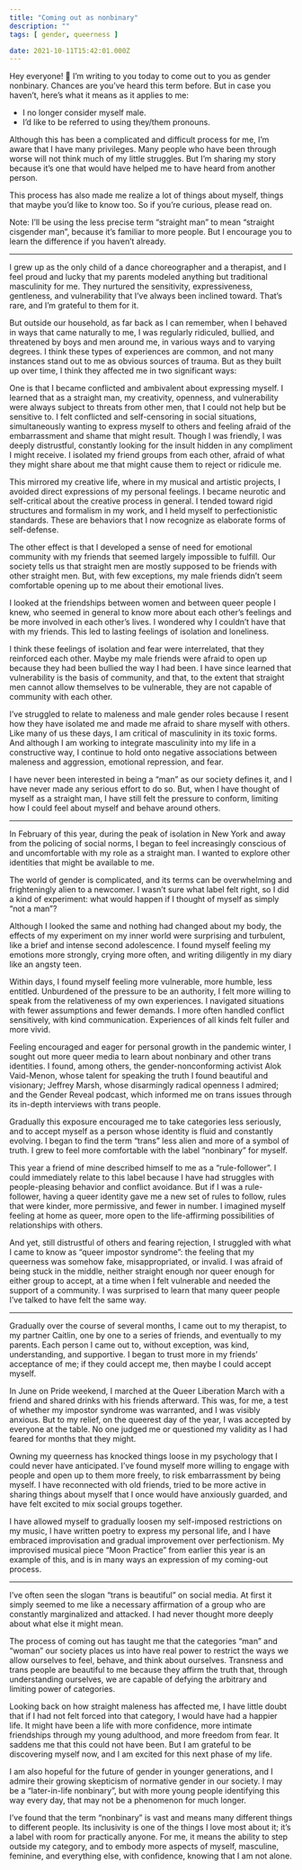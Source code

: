 ```yaml
---
title: "Coming out as nonbinary"
description: ""
tags: [ gender, queerness ]

date: 2021-10-11T15:42:01.000Z
---
```


Hey everyone! 👋 I’m writing to you today to come out to you as gender nonbinary. Chances are you’ve heard this term before. But in case you haven’t, here’s what it means as it applies to me:

- I no longer consider myself male.
- I’d like to be referred to using they/them pronouns.

Although this has been a complicated and difficult process for me, I’m aware that I have many privileges. Many people who have been through worse will not think much of my little struggles. But I’m sharing my story because it’s one that would have helped me to have heard from another person.

This process has also made me realize a lot of things about myself, things that maybe you’d like to know too. So if you’re curious, please read on.

Note: I’ll be using the less precise term “straight man” to mean “straight cisgender man”, because it’s familiar to more people. But I encourage you to learn the difference if you haven’t already.

---

I grew up as the only child of a dance choreographer and a therapist, and I feel proud and lucky that my parents modeled anything but traditional masculinity for me. They nurtured the sensitivity, expressiveness, gentleness, and vulnerability that I’ve always been inclined toward. That’s rare, and I’m grateful to them for it.

But outside our household, as far back as I can remember, when I behaved in ways that came naturally to me, I was regularly ridiculed, bullied, and threatened by boys and men around me, in various ways and to varying degrees. I think these types of experiences are common, and not many instances stand out to me as obvious sources of trauma. But as they built up over time, I think they affected me in two significant ways:

One is that I became conflicted and ambivalent about expressing myself. I learned that as a straight man, my creativity, openness, and vulnerability were always subject to threats from other men, that I could not help but be sensitive to. I felt conflicted and self-censoring in social situations, simultaneously wanting to express myself to others and feeling afraid of the embarrassment and shame that might result. Though I was friendly, I was deeply distrustful, constantly looking for the insult hidden in any compliment I might receive. I isolated my friend groups from each other, afraid of what they might share about me that might cause them to reject or ridicule me.

This mirrored my creative life, where in my musical and artistic projects, I avoided direct expressions of my personal feelings. I became neurotic and self-critical about the creative process in general. I tended toward rigid structures and formalism in my work, and I held myself to perfectionistic standards. These are behaviors that I now recognize as elaborate forms of self-defense.

The other effect is that I developed a sense of need for emotional community with my friends that seemed largely impossible to fulfill. Our society tells us that straight men are mostly supposed to be friends with other straight men. But, with few exceptions, my male friends didn’t seem comfortable opening up to me about their emotional lives.

I looked at the friendships between women and between queer people I knew, who seemed in general to know more about each other’s feelings and be more involved in each other’s lives. I wondered why I couldn’t have that with my friends. This led to lasting feelings of isolation and loneliness.

I think these feelings of isolation and fear were interrelated, that they reinforced each other. Maybe my male friends were afraid to open up because they had been bullied the way I had been. I have since learned that vulnerability is the basis of community, and that, to the extent that straight men cannot allow themselves to be vulnerable, they are not capable of community with each other.

I’ve struggled to relate to maleness and male gender roles because I resent how they have isolated me and made me afraid to share myself with others. Like many of us these days, I am critical of masculinity in its toxic forms. And although I am working to integrate masculinity into my life in a constructive way, I continue to hold onto negative associations between maleness and aggression, emotional repression, and fear.

I have never been interested in being a “man” as our society defines it, and I have never made any serious effort to do so. But, when I have thought of myself as a straight man, I have still felt the pressure to conform, limiting how I could feel about myself and behave around others.

---

In February of this year, during the peak of isolation in New York and away from the policing of social norms, I began to feel increasingly conscious of and uncomfortable with my role as a straight man. I wanted to explore other identities that might be available to me.

The world of gender is complicated, and its terms can be overwhelming and frighteningly alien to a newcomer. I wasn’t sure what label felt right, so I did a kind of experiment: what would happen if I thought of myself as simply “not a man”?

Although I looked the same and nothing had changed about my body, the effects of my experiment on my inner world were surprising and turbulent, like a brief and intense second adolescence. I found myself feeling my emotions more strongly, crying more often, and writing diligently in my diary like an angsty teen.

Within days, I found myself feeling more vulnerable, more humble, less entitled. Unburdened of the pressure to be an authority, I felt more willing to speak from the relativeness of my own experiences. I navigated situations with fewer assumptions and fewer demands. I more often handled conflict sensitively, with kind communication. Experiences of all kinds felt fuller and more vivid.

Feeling encouraged and eager for personal growth in the pandemic winter, I sought out more queer media to learn about nonbinary and other trans identities. I found, among others, the gender-nonconforming activist Alok Vaid-Menon, whose talent for speaking the truth I found beautiful and visionary; Jeffrey Marsh, whose disarmingly radical openness I admired; and the Gender Reveal podcast, which informed me on trans issues through its in-depth interviews with trans people.

Gradually this exposure encouraged me to take categories less seriously, and to accept myself as a person whose identity is fluid and constantly evolving. I began to find the term “trans” less alien and more of a symbol of truth. I grew to feel more comfortable with the label “nonbinary” for myself.

This year a friend of mine described himself to me as a “rule-follower”. I could immediately relate to this label because I have had struggles with people-pleasing behavior and conflict avoidance. But if I was a rule-follower, having a queer identity gave me a new set of rules to follow, rules that were kinder, more permissive, and fewer in number. I imagined myself feeling at home as queer, more open to the life-affirming possibilities of relationships with others.

And yet, still distrustful of others and fearing rejection, I struggled with what I came to know as “queer impostor syndrome”: the feeling that my queerness was somehow fake, misappropriated, or invalid. I was afraid of being stuck in the middle, neither straight enough nor queer enough for either group to accept, at a time when I felt vulnerable and needed the support of a community. I was surprised to learn that many queer people I’ve talked to have felt the same way.

---

Gradually over the course of several months, I came out to my therapist, to my partner Caitlin, one by one to a series of friends, and eventually to my parents. Each person I came out to, without exception, was kind, understanding, and supportive. I began to trust more in my friends’ acceptance of me; if they could accept me, then maybe I could accept myself.

In June on Pride weekend, I marched at the Queer Liberation March with a friend and shared drinks with his friends afterward. This was, for me, a test of whether my impostor syndrome was warranted, and I was visibly anxious. But to my relief, on the queerest day of the year, I was accepted by everyone at the table. No one judged me or questioned my validity as I had feared for months that they might.

Owning my queerness has knocked things loose in my psychology that I could never have anticipated. I’ve found myself more willing to engage with people and open up to them more freely, to risk embarrassment by being myself. I have reconnected with old friends, tried to be more active in sharing things about myself that I once would have anxiously guarded, and have felt excited to mix social groups together.

I have allowed myself to gradually loosen my self-imposed restrictions on my music, I have written poetry to express my personal life, and I have embraced improvisation and gradual improvement over perfectionism. My improvised musical piece “Moon Practice” from earlier this year is an example of this, and is in many ways an expression of my coming-out process.

---

I’ve often seen the slogan “trans is beautiful” on social media. At first it simply seemed to me like a necessary affirmation of a group who are constantly marginalized and attacked. I had never thought more deeply about what else it might mean.

The process of coming out has taught me that the categories “man” and “woman” our society places us into have real power to restrict the ways we allow ourselves to feel, behave, and think about ourselves. Transness and trans people are beautiful to me because they affirm the truth that, through understanding ourselves, we are capable of defying the arbitrary and limiting power of categories.

Looking back on how straight maleness has affected me, I have little doubt that if I had not felt forced into that category, I would have had a happier life. It might have been a life with more confidence, more intimate friendships through my young adulthood, and more freedom from fear. It saddens me that this could not have been. But I am grateful to be discovering myself now, and I am excited for this next phase of my life.

I am also hopeful for the future of gender in younger generations, and I admire their growing skepticism of normative gender in our society. I may be a “later-in-life nonbinary”, but with more young people identifying this way every day, that may not be a phenomenon for much longer.

I’ve found that the term “nonbinary” is vast and means many different things to different people. Its inclusivity is one of the things I love most about it; it’s a label with room for practically anyone. For me, it means the ability to step outside my category, and to embody more aspects of myself, masculine, feminine, and everything else, with confidence, knowing that I am not alone.
